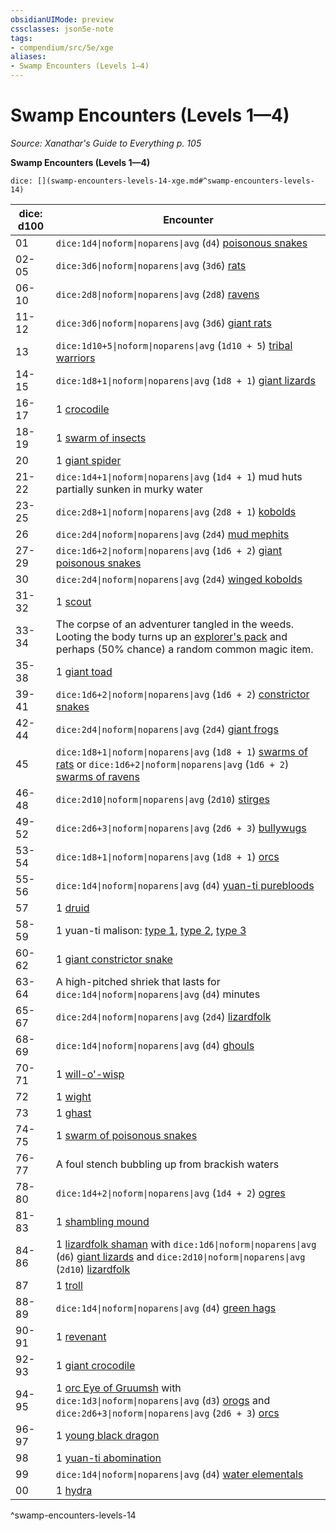 ```yaml
---
obsidianUIMode: preview
cssclasses: json5e-note
tags:
- compendium/src/5e/xge
aliases:
- Swamp Encounters (Levels 1—4)
---
```

# Swamp Encounters (Levels 1—4)
*Source: Xanathar's Guide to Everything p. 105* 

**Swamp Encounters (Levels 1—4)**

`dice: [](swamp-encounters-levels-14-xge.md#^swamp-encounters-levels-14)`

| dice: d100 | Encounter |
|------------|-----------|
| 01 | `dice:1d4\|noform\|noparens\|avg` (`d4`) [poisonous snakes](/3-Mechanics/CLI/bestiary/beast/venomous-snake-xmm.md) |
| 02-05 | `dice:3d6\|noform\|noparens\|avg` (`3d6`) [rats](/3-Mechanics/CLI/bestiary/beast/rat-xmm.md) |
| 06-10 | `dice:2d8\|noform\|noparens\|avg` (`2d8`) [ravens](/3-Mechanics/CLI/bestiary/beast/raven-xmm.md) |
| 11-12 | `dice:3d6\|noform\|noparens\|avg` (`3d6`) [giant rats](/3-Mechanics/CLI/bestiary/beast/giant-rat-xmm.md) |
| 13 | `dice:1d10+5\|noform\|noparens\|avg` (`1d10 + 5`) [tribal warriors](/3-Mechanics/CLI/bestiary/humanoid/warrior-infantry-xmm.md) |
| 14-15 | `dice:1d8+1\|noform\|noparens\|avg` (`1d8 + 1`) [giant lizards](/3-Mechanics/CLI/bestiary/beast/giant-lizard-xmm.md) |
| 16-17 | 1 [crocodile](/3-Mechanics/CLI/bestiary/beast/crocodile-xmm.md) |
| 18-19 | 1 [swarm of insects](/3-Mechanics/CLI/bestiary/beast/swarm-of-insects-xmm.md) |
| 20 | 1 [giant spider](/3-Mechanics/CLI/bestiary/beast/giant-spider-xmm.md) |
| 21-22 | `dice:1d4+1\|noform\|noparens\|avg` (`1d4 + 1`) mud huts partially sunken in murky water |
| 23-25 | `dice:2d8+1\|noform\|noparens\|avg` (`2d8 + 1`) [kobolds](/3-Mechanics/CLI/bestiary/dragon/kobold-warrior-xmm.md) |
| 26 | `dice:2d4\|noform\|noparens\|avg` (`2d4`) [mud mephits](/3-Mechanics/CLI/bestiary/elemental/mud-mephit-xmm.md) |
| 27-29 | `dice:1d6+2\|noform\|noparens\|avg` (`1d6 + 2`) [giant poisonous snakes](/3-Mechanics/CLI/bestiary/beast/giant-venomous-snake-xmm.md) |
| 30 | `dice:2d4\|noform\|noparens\|avg` (`2d4`) [winged kobolds](/3-Mechanics/CLI/bestiary/dragon/winged-kobold-xmm.md) |
| 31-32 | 1 [scout](/3-Mechanics/CLI/bestiary/humanoid/scout-xmm.md) |
| 33-34 | The corpse of an adventurer tangled in the weeds. Looting the body turns up an [explorer's pack](/3-Mechanics/CLI/items/explorers-pack-xphb.md) and perhaps (50% chance) a random common magic item. |
| 35-38 | 1 [giant toad](/3-Mechanics/CLI/bestiary/beast/giant-toad-xmm.md) |
| 39-41 | `dice:1d6+2\|noform\|noparens\|avg` (`1d6 + 2`) [constrictor snakes](/3-Mechanics/CLI/bestiary/beast/constrictor-snake-xmm.md) |
| 42-44 | `dice:2d4\|noform\|noparens\|avg` (`2d4`) [giant frogs](/3-Mechanics/CLI/bestiary/beast/giant-frog-xmm.md) |
| 45 | `dice:1d8+1\|noform\|noparens\|avg` (`1d8 + 1`) [swarms of rats](/3-Mechanics/CLI/bestiary/beast/swarm-of-rats-xmm.md) or `dice:1d6+2\|noform\|noparens\|avg` (`1d6 + 2`) [swarms of ravens](/3-Mechanics/CLI/bestiary/beast/swarm-of-ravens-xmm.md) |
| 46-48 | `dice:2d10\|noform\|noparens\|avg` (`2d10`) [stirges](/3-Mechanics/CLI/bestiary/monstrosity/stirge-xmm.md) |
| 49-52 | `dice:2d6+3\|noform\|noparens\|avg` (`2d6 + 3`) [bullywugs](/3-Mechanics/CLI/bestiary/fey/bullywug-warrior-xmm.md) |
| 53-54 | `dice:1d8+1\|noform\|noparens\|avg` (`1d8 + 1`) [orcs](/3-Mechanics/CLI/bestiary/humanoid/tough-xmm.md) |
| 55-56 | `dice:1d4\|noform\|noparens\|avg` (`d4`) [yuan-ti purebloods](/3-Mechanics/CLI/bestiary/monstrosity/yuan-ti-infiltrator-xmm.md) |
| 57 | 1 [druid](/3-Mechanics/CLI/bestiary/humanoid/druid-xmm.md) |
| 58-59 | 1 yuan-ti malison: [type 1](/3-Mechanics/CLI/bestiary/monstrosity/yuan-ti-malison-type-1-xmm.md), [type 2](/3-Mechanics/CLI/bestiary/monstrosity/yuan-ti-malison-type-2-xmm.md), [type 3](/3-Mechanics/CLI/bestiary/monstrosity/yuan-ti-malison-type-3-xmm.md) |
| 60-62 | 1 [giant constrictor snake](/3-Mechanics/CLI/bestiary/beast/giant-constrictor-snake-xmm.md) |
| 63-64 | A high-pitched shriek that lasts for `dice:1d4\|noform\|noparens\|avg` (`d4`) minutes |
| 65-67 | `dice:2d4\|noform\|noparens\|avg` (`2d4`) [lizardfolk](/3-Mechanics/CLI/bestiary/humanoid/scout-xmm.md) |
| 68-69 | `dice:1d4\|noform\|noparens\|avg` (`d4`) [ghouls](/3-Mechanics/CLI/bestiary/undead/ghoul-xmm.md) |
| 70-71 | 1 [will-o'-wisp](/3-Mechanics/CLI/bestiary/undead/will-o-wisp-xmm.md) |
| 72 | 1 [wight](/3-Mechanics/CLI/bestiary/undead/wight-xmm.md) |
| 73 | 1 [ghast](/3-Mechanics/CLI/bestiary/undead/ghast-xmm.md) |
| 74-75 | 1 [swarm of poisonous snakes](/3-Mechanics/CLI/bestiary/beast/swarm-of-venomous-snakes-xmm.md) |
| 76-77 | A foul stench bubbling up from brackish waters |
| 78-80 | `dice:1d4+2\|noform\|noparens\|avg` (`1d4 + 2`) [ogres](/3-Mechanics/CLI/bestiary/giant/ogre-xmm.md) |
| 81-83 | 1 [shambling mound](/3-Mechanics/CLI/bestiary/plant/shambling-mound-xmm.md) |
| 84-86 | 1 [lizardfolk shaman](/3-Mechanics/CLI/bestiary/elemental/lizardfolk-geomancer-xmm.md) with `dice:1d6\|noform\|noparens\|avg` (`d6`) [giant lizards](/3-Mechanics/CLI/bestiary/beast/giant-lizard-xmm.md) and `dice:2d10\|noform\|noparens\|avg` (`2d10`) [lizardfolk](/3-Mechanics/CLI/bestiary/humanoid/scout-xmm.md) |
| 87 | 1 [troll](/3-Mechanics/CLI/bestiary/giant/troll-xmm.md) |
| 88-89 | `dice:1d4\|noform\|noparens\|avg` (`d4`) [green hags](/3-Mechanics/CLI/bestiary/fey/green-hag-xmm.md) |
| 90-91 | 1 [revenant](/3-Mechanics/CLI/bestiary/undead/revenant-xmm.md) |
| 92-93 | 1 [giant crocodile](/3-Mechanics/CLI/bestiary/beast/giant-crocodile-xmm.md) |
| 94-95 | 1 [orc Eye of Gruumsh](/3-Mechanics/CLI/bestiary/humanoid/cultist-fanatic-xmm.md) with `dice:1d3\|noform\|noparens\|avg` (`d3`) [orogs](/3-Mechanics/CLI/bestiary/humanoid/berserker-xmm.md) and `dice:2d6+3\|noform\|noparens\|avg` (`2d6 + 3`) [orcs](/3-Mechanics/CLI/bestiary/humanoid/tough-xmm.md) |
| 96-97 | 1 [young black dragon](/3-Mechanics/CLI/bestiary/dragon/young-black-dragon-xmm.md) |
| 98 | 1 [yuan-ti abomination](/3-Mechanics/CLI/bestiary/monstrosity/yuan-ti-abomination-xmm.md) |
| 99 | `dice:1d4\|noform\|noparens\|avg` (`d4`) [water elementals](/3-Mechanics/CLI/bestiary/elemental/water-elemental-xmm.md) |
| 00 | 1 [hydra](/3-Mechanics/CLI/bestiary/monstrosity/hydra-xmm.md) |
^swamp-encounters-levels-14